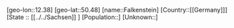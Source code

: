 ﻿---
location: [50.48,12.38]
type: City
tags:
- geo/City


SpocWebEntityId: 30123
isDeleted: false
confidential: public

---
[geo-lon::12.38]
[geo-lat::50.48]
[name::Falkenstein]
[Country::[[Germany]]]
[State :: [[../../Sachsen]] ]
[Population::]
[Unknown::]

